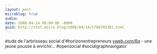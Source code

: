 ```yaml
---
layout: post
microblog: true
audio: 
date: 2008-04-14 00:00:00 -0000
guid: http://xtof.micro.blog/2008/04/14/t788703381.html
---
```

étude de l'arbrisseau social d'#horizonentrepreneurs [yweb.com/6q](http://yweb.com/6q) - une jeune pousse à enrichir...  #opensocial #socialgraphnavigator
